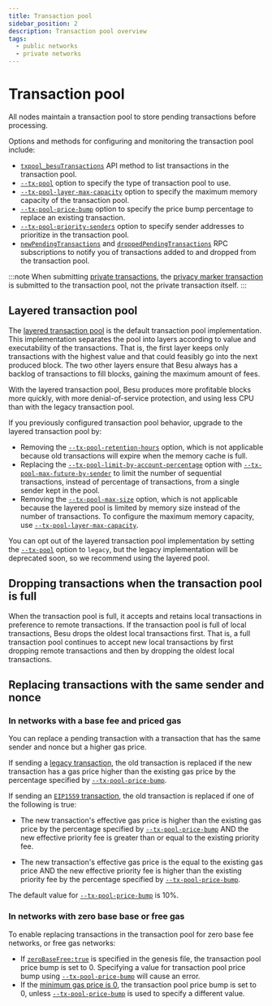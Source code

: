 ```yaml
---
title: Transaction pool
sidebar_position: 2
description: Transaction pool overview
tags:
  - public networks
  - private networks
---
```


# Transaction pool

All nodes maintain a transaction pool to store pending transactions before processing.

Options and methods for configuring and monitoring the transaction pool include:

- [`txpool_besuTransactions`](../../reference/api/index.md#txpool_besutransactions) API method to
  list transactions in the transaction pool.
- [`--tx-pool`](../../reference/cli/options.md#tx-pool) option to specify the type of transaction
  pool to use.
- [`--tx-pool-layer-max-capacity`](../../reference/cli/options.md#tx-pool-layer-max-capacity) option
  to specify the maximum memory capacity of the transaction pool.
- [`--tx-pool-price-bump`](../../reference/cli/options.md#tx-pool-price-bump) option to specify the
  price bump percentage to replace an existing transaction.
- [`--tx-pool-priority-senders`](../../reference/cli/options.md#tx-pool-priority-senders)
  option to specify sender addresses to prioritize in the transaction pool.
- [`newPendingTransactions`](../../how-to/use-besu-api/rpc-pubsub.md#pending-transactions) and
  [`droppedPendingTransactions`](../../how-to/use-besu-api/rpc-pubsub.md#dropped-transactions) RPC
  subscriptions to notify you of transactions added to and dropped from the transaction pool.

:::note
When submitting [private transactions](../../../private-networks/concepts/privacy/private-transactions/index.md#nonce-validation),
the [privacy marker transaction](../../../private-networks/concepts/privacy/private-transactions/processing.md)
is submitted to the transaction pool, not the private transaction itself.
:::

## Layered transaction pool

The [layered transaction pool](https://github.com/hyperledger/besu/pull/5290) is the default
transaction pool implementation.
This implementation separates the pool into layers according to value and executability of the transactions.
That is, the first layer keeps only transactions with the highest value and that could feasibly go
into the next produced block.
The two other layers ensure that Besu always has a backlog of transactions to fill blocks, gaining
the maximum amount of fees.

With the layered transaction pool, Besu produces more profitable blocks more quickly, with more
denial-of-service protection, and using less CPU than with the legacy transaction pool.

If you previously configured transaction pool behavior, upgrade to the layered transaction pool by:

- Removing the [`--tx-pool-retention-hours`](../../reference/cli/options.md#tx-pool-retention-hours)
  option, which is not applicable because old transactions will expire when the memory cache is full.
- Replacing the [`--tx-pool-limit-by-account-percentage`](../../reference/cli/options.md#tx-pool-limit-by-account-percentage)
  option with [`--tx-pool-max-future-by-sender`](../../reference/cli/options.md#tx-pool-max-future-by-sender)
  to limit the number of sequential transactions, instead of percentage of transactions, from a single
  sender kept in the pool.
- Removing the [`--tx-pool-max-size`](../../reference/cli/options.md#tx-pool-max-size) option,
  which is not applicable because the layered pool is limited by memory size instead of the number
  of transactions.
  To configure the maximum memory capacity, use [`--tx-pool-layer-max-capacity`](../../reference/cli/options.md#tx-pool-layer-max-capacity).

You can opt out of the layered transaction pool implementation by setting the
[`--tx-pool`](../../reference/cli/options.md#tx-pool) option to `legacy`, but the legacy
implementation will be deprecated soon, so we recommend using the layered pool.

## Dropping transactions when the transaction pool is full

When the transaction pool is full, it accepts and retains local transactions in preference to remote transactions. If the transaction pool is full of local transactions, Besu drops the oldest local transactions first. That is, a full transaction pool continues to accept new local transactions by first dropping remote transactions and then by dropping the oldest local transactions.

## Replacing transactions with the same sender and nonce

### In networks with a base fee and priced gas

You can replace a pending transaction with a transaction that has the same sender and nonce but a higher gas price.

If sending a [legacy transaction](types.md#frontier-transactions), the old transaction is replaced if the new transaction has a gas price higher than the existing gas price by the percentage specified by [`--tx-pool-price-bump`](../../reference/cli/options.md#tx-pool-price-bump).

If sending an [`EIP1559` transaction](types.md#eip1559-transactions), the old transaction is replaced if one of the following is true:

- The new transaction's effective gas price is higher than the existing gas price by the percentage specified by [`--tx-pool-price-bump`](../../reference/cli/options.md#tx-pool-price-bump) AND the new effective priority fee is greater than or equal to the existing priority fee.

- The new transaction's effective gas price is the equal to the existing gas price AND the new effective priority fee is higher than the existing priority fee by the percentage specified by [`--tx-pool-price-bump`](../../reference/cli/options.md#tx-pool-price-bump).

The default value for [`--tx-pool-price-bump`](../../reference/cli/options.md#tx-pool-price-bump) is 10%.

### In networks with zero base base or free gas

To enable replacing transactions in the transaction pool for zero base fee networks,
or free gas networks:

* If [`zeroBaseFree:true`](../../reference/genesis-items.md) is specified in the genesis file,
  the transaction pool price bump is set to 0. Specifying a value for transaction pool price bump using [`--tx-pool-price-bump`](../../reference/cli/options.md#tx-pool-price-bump)
  will cause an error.
* If the [minimum gas price is 0](../../../private-networks/how-to/configure/free-gas.md), the transaction pool price bump is set to 0, unless [`--tx-pool-price-bump`](../../reference/cli/options.md#tx-pool-price-bump)
  is used to specify a different value. 